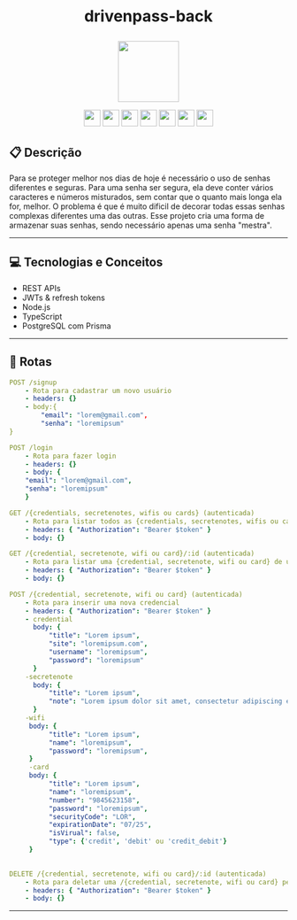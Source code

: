 # <p align = "center"> drivenpass-back </p>

<p align="center">
   <img src="https://notion-emojis.s3-us-west-2.amazonaws.com/prod/svg-twitter/1f512.svg" width="110"/>
</p>

<div align="center">
  <img src="https://img.shields.io/badge/Heroku-430098?style=for-the-badge&logo=heroku&logoColor=white" height="30px"/>
  <img src="https://img.shields.io/badge/PostgreSQL-316192?style=for-the-badge&logo=postgresql&logoColor=white" height="30px"/>
  <img src="https://img.shields.io/badge/TypeScript-007ACC?style=for-the-badge&logo=typescript&logoColor=white" height="30px"/>
  <img src="https://img.shields.io/badge/Prisma-3982CE?style=for-the-badge&logo=Prisma&logoColor=white" height="30px"/>
  <img src="https://img.shields.io/badge/Node.js-43853D?style=for-the-badge&logo=node.js&logoColor=white" height="30px"/>  
  <img src="https://img.shields.io/badge/Express.js-404D59?style=for-the-badge&logo=express.js&logoColor=white" height="30px"/>
  <img src="https://img.shields.io/badge/JWT-323330?style=for-the-badge&logo=json-web-tokens&logoColor=pink" height="30px"/>
</div>


##  :clipboard: Descrição

Para se proteger melhor nos dias de hoje é necessário o uso de senhas diferentes e seguras. Para uma senha ser segura, ela deve conter vários caracteres e números misturados, sem contar que o quanto mais longa ela for, melhor. O problema é que é muito dificil de decorar todas essas senhas complexas diferentes uma das outras. Esse projeto cria uma forma de armazenar suas senhas, sendo necessário apenas uma senha "mestra".

***

## :computer:	 Tecnologias e Conceitos

- REST APIs
- JWTs & refresh tokens
- Node.js
- TypeScript
- PostgreSQL com Prisma

***

## :rocket: Rotas

```yml
POST /signup
    - Rota para cadastrar um novo usuário
    - headers: {}
    - body:{        
        "email": "lorem@gmail.com",
        "senha": "loremipsum"
}
```
    
```yml 
POST /login
    - Rota para fazer login
    - headers: {}
    - body: {
    "email": "lorem@gmail.com",
    "senha": "loremipsum"
    }
```
    
```yml 
GET /{credentials, secretenotes, wifis ou cards} (autenticada)
    - Rota para listar todos as {credentials, secretenotes, wifis ou cards} de um usuários
    - headers: { "Authorization": "Bearer $token" }
    - body: {}
```

```yml
GET /{credential, secretenote, wifi ou card}/:id (autenticada)
    - Rota para listar uma {credential, secretenote, wifi ou card} de um usuário pelo id
    - headers: { "Authorization": "Bearer $token" }
    - body: {}
``` 

```yml
POST /{credential, secretenote, wifi ou card} (autenticada)
    - Rota para inserir uma nova credencial
    - headers: { "Authorization": "Bearer $token" }
    - credential
      body: {
          "title": "Lorem ipsum",
          "site": "loremipsum.com",
          "username": "loremipsum",
          "password": "loremipsum"
      }
    -secretenote
      body: {
          "title": "Lorem ipsum",
          "note": "Lorem ipsum dolor sit amet, consectetur adipiscing elit. Nulla urna massa, mollis id facilisis ut, tristique convallis dolor.",
      }
    -wifi
     body: {
          "title": "Lorem ipsum",
          "name": "loremipsum",
          "password": "loremipsum",
     }
     -card
     body: {
          "title": "Lorem ipsum",
          "name": "loremipsum",
          "number": "9845623158",
          "password": "loremipsum",
          "securityCode": "LOR",
          "expirationDate": "07/25",
          "isVirual": false,
          "type": {'credit', 'debit' ou 'credit_debit'}
     }
     
```
 
```yml
DELETE /{credential, secretenote, wifi ou card}/:id (autenticada)
    - Rota para deletar uma /{credential, secretenote, wifi ou card} pelo id
    - headers: { "Authorization": "Bearer $token" }
    - body: {}
```
***

